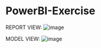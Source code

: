 # PowerBI-Exercise

REPORT VIEW:
![image](https://github.com/ChrisCayabyab/PowerBI-Exercise/assets/142383617/4d3885d5-642b-4203-b146-f52125a1834f)

MODEL VIEW:
![image](https://github.com/ChrisCayabyab/PowerBI-Exercise/assets/142383617/7b2cb6a7-3890-498d-abb3-25642a2c8216)
